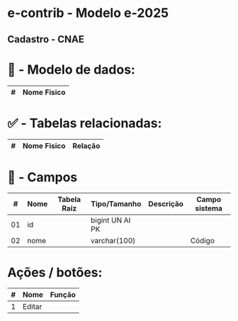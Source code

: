 # e-contrib - Modelo e-2025 
##  Cadastro - CNAE
### 

# 🎲 - Modelo de dados:
 **\#**  |**Nome Fisico**               |
---------|------------------------------|


#
#   ✅ - Tabelas relacionadas:
 **\#**  |**Nome Fisico**               |   **Relação** |
---------|------------------------------|---------------|      


#
# 🔢 - Campos
 **\#**  | **Nome**                     | **Tabela Raiz**         | **Tipo/Tamanho**        | **Descrição**                                                                        | **Campo sistema**                      |
---------|------------------------------|-------------------------|-------------------------|--------------------------------------------------------------------------------------|----------------------------------------|
01       | id                           |                         | bigint UN AI PK         |                                                                                      |                                        |
02       | nome                         |                         | varchar(100)            |                                                                                      |  Código                                |

# Ações / botões:
 **\#**  |**Nome**                      |   **Função**  |
---------|------------------------------|---------------|
1        | Editar                       |               |


